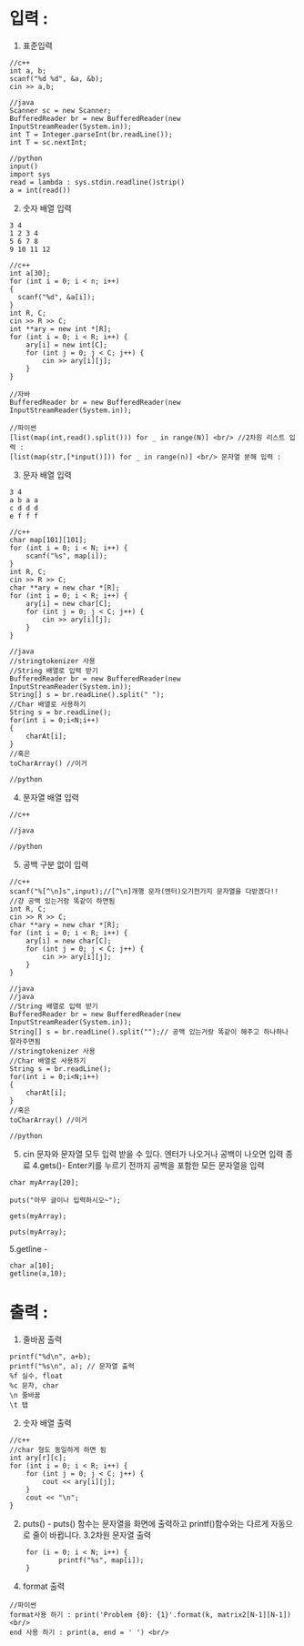 # 입력 :

1. 표준입력
```
//c++
int a, b;
scanf("%d %d", &a, &b);
cin >> a,b;
```
```
//java
Scanner sc = new Scanner;
BufferedReader br = new BufferedReader(new InputStreamReader(System.in));
int T = Integer.parseInt(br.readLine());
int T = sc.nextInt;
```
```
//python
input()
import sys
read = lambda : sys.stdin.readline()strip()
a = int(read())
```
2. 숫자 배열 입력
```
3 4
1 2 3 4
5 6 7 8
9 10 11 12
```
```
//c++
int a[30];
for (int i = 0; i < n; i++)
{
  scanf("%d", &a[i]);
} 
int R, C;
cin >> R >> C;
int **ary = new int *[R];
for (int i = 0; i < R; i++) {
	ary[i] = new int[C];
	for (int j = 0; j < C; j++) {
		cin >> ary[i][j];
	}
}
```
```
//자바
BufferedReader br = new BufferedReader(new InputStreamReader(System.in));
```
```
//파이썬
[list(map(int,read().split())) for _ in range(N)] <br/> //2차원 리스트 입력 :
[list(map(str,[*input()])) for _ in range(n)] <br/> 문자열 분해 입력 :
```
3. 문자 배열 입력
```
3 4
a b a a
c d d d
e f f f
```
```
//c++
char map[101][101];
for (int i = 0; i < N; i++) {
	scanf("%s", map[i]);
}
int R, C;
cin >> R >> C;
char **ary = new char *[R];
for (int i = 0; i < R; i++) {
	ary[i] = new char[C];
	for (int j = 0; j < C; j++) {
		cin >> ary[i][j];
	}
}
```
```
//java
//stringtokenizer 사용
//String 배열로 입력 받기
BufferedReader br = new BufferedReader(new InputStreamReader(System.in));
String[] s = br.readLine().split(" ");
//Char 배열로 사용하기
String s = br.readLine();
for(int i = 0;i<N;i++)
{
	charAt[i];
}
//혹은
toCharArray() //이거 
```
```
//python

```
4. 문자열 배열 입력
```
//c++
```
```
//java
```
```
//python
```


5. 공백 구분 없이 입력
```
//c++
scanf("%[^\n]s",input);//[^\n]개행 문자(엔터)오기전가지 문자열을 다받겠다!!
//걍 공백 있는거랑 똑같이 하면됨
int R, C;
cin >> R >> C;
char **ary = new char *[R];
for (int i = 0; i < R; i++) {
	ary[i] = new char[C];
	for (int j = 0; j < C; j++) {
		cin >> ary[i][j];
	}
}
```
```
//java
//java
//String 배열로 입력 받기
BufferedReader br = new BufferedReader(new InputStreamReader(System.in));
String[] s = br.readLine().split("");// 공백 있는거랑 똑같이 해주고 하나하나 잘라주면됨
//stringtokenizer 사용
//Char 배열로 사용하기
String s = br.readLine();
for(int i = 0;i<N;i++)
{
	charAt[i];
}
//혹은
toCharArray() //이거 
```
```
//python
```

5. cin 문자와 문자열 모두 입력 받을 수 있다. 엔터가 나오거나 공백이 나오면 입력 종료
4.gets()- Enter키를 누르기 전까지 공백을 포함한 모든 문자열을 입력
```
char myArray[20];

puts("아무 글이나 입력하시오~");

gets(myArray);

puts(myArray);
```
5.getline -
```
char a[10];
getline(a,10);
```
# 출력 :
1. 줄바꿈 출력
```
printf("%d\n", a+b);
printf("%s\n", a); // 문자열 출력
%f 실수, float
%c 문자, char
\n 줄바꿈
\t 탭
```
2. 숫자 배열 출력
```
//c++
//char 형도 동일하게 하면 됨
int ary[r][c];
for (int i = 0; i < R; i++) {
	for (int j = 0; j < C; j++) {
		cout << ary[i][j];
	}
	cout << "\n";
}
```
2. puts() - puts() 함수는 문자열을 화면에 출력하고 printf()함수와는 다르게 자동으로 줄이 바뀝니다.
3.2차원 문자열 출력
```
	for (i = 0; i < N; i++) {
			printf("%s", map[i]);
	}
```
4. format 출력
```
//파이썬
format사용 하기 : print('Problem {0}: {1}'.format(k, matrix2[N-1][N-1]) <br/>
end 사용 하기 : print(a, end = ' ') <br/>
```
